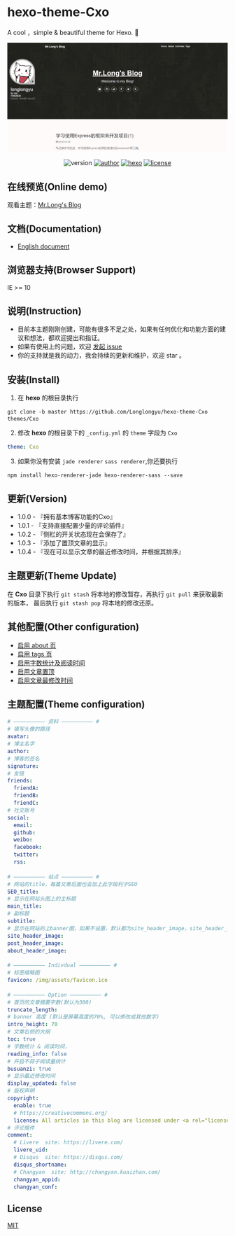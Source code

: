 ﻿# hexo-theme-Cxo
A cool ，simple & beautiful theme for Hexo. 🍄

<img src="./source/img/demo/demo.png"/>

<p align="center">
<img alt="version" src="https://img.shields.io/badge/version-1.0.4-green.svg">
<a href="https://longlongyu.github.io/"><img alt="author" src="https://img.shields.io/badge/author-longlongyu-orange.svg"/></a>
<a href="https://hexo.io"><img alt="hexo" src="https://img.shields.io/badge/hexo-3.0+-0e83cd.svg"/></a>
<a href="https://nodejs.org/"><img alt="license" src="https://img.shields.io/github/license/mashape/apistatus.svg"></a>
</p>

## 在线预览(Online demo)
观看主题：[Mr.Long's Blog](https://longlongyu.github.io/ "Mr.Long's Blog")

## 文档(Documentation)
- [English document](./README_CN.md)

## 浏览器支持(Browser Support)
IE >= 10

## 说明(Instruction)
- 目前本主题刚刚创建，可能有很多不足之处，如果有任何优化和功能方面的建议和想法，都欢迎提出和指证。
- 如果有使用上的问题，欢迎 [发起 issue](https:/github.com/Longlongyu/hexo-theme-Cxo/issues "发起 issue")
- 你的支持就是我的动力，我会持续的更新和维护，欢迎 star 。

## 安装(Install)
1. 在 **hexo** 的根目录执行

``` shell
git clone -b master https://github.com/Longlongyu/hexo-theme-Cxo themes/Cxo
```

2. 修改 **hexo** 的根目录下的 `_config.yml` 的 `theme` 字段为 `Cxo`

``` yaml
theme: Cxo
```

3. 如果你没有安装 `jade renderer` `sass renderer`,你还要执行

``` shell
npm install hexo-renderer-jade hexo-renderer-sass --save
```
## 更新(Version)

- 1.0.0 - 『拥有基本博客功能的Cxo』
- 1.0.1 - 『支持直接配置少量的评论插件』
- 1.0.2 - 『侧栏的开关状态现在会保存了』
- 1.0.3 - 『添加了置顶文章的显示』
- 1.0.4 - 『现在可以显示文章的最近修改时间，并根据其排序』

## 主题更新(Theme Update)
在 **Cxo** 目录下执行 `git stash` 将本地的修改暂存，再执行 `git pull` 来获取最新的版本，
最后执行 `git stash pop` 将本地的修改还原。

## 其他配置(Other configuration)

- [启用 about 页](https://github.com/Longlongyu/hexo-theme-Cxo/wiki/%E5%BC%80%E5%90%AFabout%E9%A1%B5)
- [启用 tags 页](https://github.com/Longlongyu/hexo-theme-Cxo/wiki/%E5%BC%80%E5%90%AFtags%E9%A1%B5)
- [启用字数统计及阅读时间](https://github.com/Longlongyu/hexo-theme-Cxo/wiki/%E5%BC%80%E5%90%AF%E5%AD%97%E6%95%B0%E7%BB%9F%E8%AE%A1%E5%8F%8A%E9%98%85%E8%AF%BB%E6%97%B6%E9%97%B4)
- [启用文章置顶](https://github.com/Longlongyu/hexo-theme-Cxo/wiki/%E5%BC%80%E5%90%AF%E6%96%87%E7%AB%A0%E7%BD%AE%E9%A1%B6)
- [启用文章最修改时间](https://github.com/Longlongyu/hexo-theme-Cxo/wiki/%E5%BC%80%E5%90%AF%E6%96%87%E7%AB%A0%E6%9C%80%E8%BF%91%E4%BF%AE%E6%94%B9%E6%97%B6%E9%97%B4)

## 主题配置(Theme configuration)

```yaml
# —————————— 资料 —————————— #
# 填写头像的路径
avatar:
# 博主名字
author:
# 博客的签名
signature:
# 友链
friends:
  friendA:
  friendB:
  friendC:
# 社交账号
social:
  email:
  github:
  weibo:
  facebook:
  twitter:
  rss:

# —————————— 站点 —————————— #
# 网站的title，每篇文章后面也会加上此字段利于SEO
SEO_title:
# 显示在网站头图上的主标题
main_title:
# 副标题
subtitle:
# 显示在网站的上banner图，如果不设置，默认都为site_header_image，site_header_image为必选项
site_header_image:
post_header_image:
about_header_image: 

# —————————— Indivdual —————————— #
# 标签缩略图
favicon: /img/assets/favicon.ico

# —————————— Option —————————— #
# 首页的文章摘要字数(默认为300)
truncate_length: 
# banner 高度 (默认是屏幕高度的70%, 可以修改成其他数字)
intro_height: 70
# 文章右侧的大纲
toc: true
# 字数统计 & 阅读时间，
reading_info: false
# 开启不蒜子阅读量统计
busuanzi: true
# 显示最近修改时间
display_updated: false
# 版权声明
copyright:
  enable: true
  # https://creativecommons.org/
  license: All articles in this blog are licensed under <a rel="license" href="https://creativecommons.org/licenses/by-nc-nd/3.0">CC BY-NC-SA 3.0</a> unless stating additionally.
# 评论插件
comment:
  # Livere  site: https://livere.com/
  livere_uid:
  # Disqus  site: https://disqus.com/
  disqus_shortname: 
  # Changyan  site: http://changyan.kuaizhan.com/
  changyan_appid: 
  changyan_conf: 
```

## License
[MIT](https://opensource.org/licenses/MIT/ "MIT")
